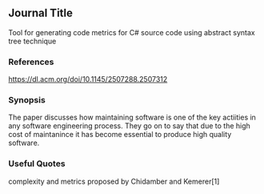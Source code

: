 ## Journal Title

Tool for generating code metrics for C# source code using abstract syntax tree technique

### References

https://dl.acm.org/doi/10.1145/2507288.2507312

### Synopsis

The paper discusses how maintaining software is one of the key actiities in any software engineering process.
They go on to say that due to the high cost of maintanince it has become essential to produce high quality software.

### Useful Quotes

complexity  and metrics proposed by Chidamber and Kemerer[1]
